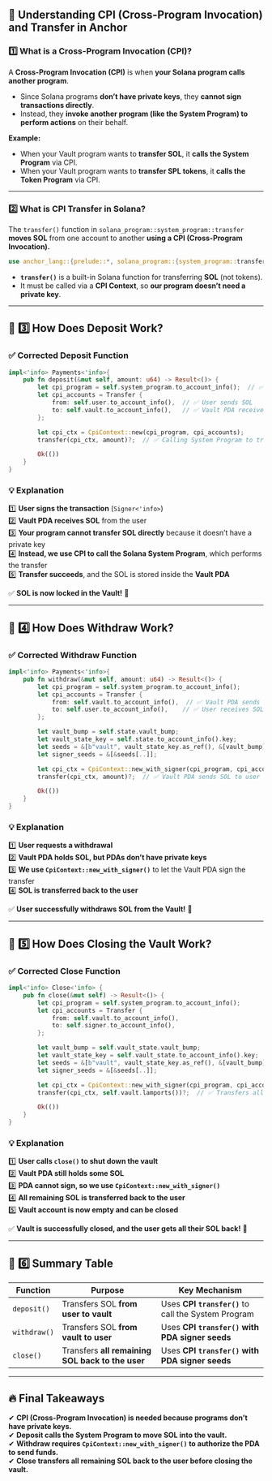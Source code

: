 ## **📌 Understanding CPI (Cross-Program Invocation) and Transfer in Anchor**
### **1️⃣ What is a Cross-Program Invocation (CPI)?**
A **Cross-Program Invocation (CPI)** is when **your Solana program calls another program**.  
- Since Solana programs **don’t have private keys**, they **cannot sign transactions directly**.
- Instead, they **invoke another program (like the System Program) to perform actions** on their behalf.

**Example:**  
- When your Vault program wants to **transfer SOL**, it **calls the System Program** via CPI.
- When your Vault program wants to **transfer SPL tokens**, it **calls the Token Program** via CPI.

---

### **2️⃣ What is CPI Transfer in Solana?**
The `transfer()` function in `solana_program::system_program::transfer` **moves SOL** from one account to another **using a CPI (Cross-Program Invocation).**  
```rust
use anchor_lang::{prelude::*, solana_program::{system_program::transfer, Transfer}};
```
- **`transfer()`** is a built-in Solana function for transferring **SOL** (not tokens).  
- It must be called via a **CPI Context**, so **our program doesn’t need a private key**.

---

## **📌 3️⃣ How Does Deposit Work?**
### **✅ Corrected Deposit Function**
```rust
impl<'info> Payments<'info>{
    pub fn deposit(&mut self, amount: u64) -> Result<()> {
        let cpi_program = self.system_program.to_account_info();  // ✅ Getting System Program
        let cpi_accounts = Transfer {  
            from: self.user.to_account_info(),  // ✅ User sends SOL
            to: self.vault.to_account_info(),   // ✅ Vault PDA receives SOL
        };

        let cpi_ctx = CpiContext::new(cpi_program, cpi_accounts);
        transfer(cpi_ctx, amount)?;  // ✅ Calling System Program to transfer SOL

        Ok(())
    }
}
```

### **💡 Explanation**
1️⃣ **User signs the transaction** (`Signer<'info>`)  
2️⃣ **Vault PDA receives SOL** from the user  
3️⃣ **Your program cannot transfer SOL directly** because it doesn’t have a private key  
4️⃣ **Instead, we use CPI to call the Solana System Program**, which performs the transfer  
5️⃣ **Transfer succeeds**, and the SOL is stored inside the **Vault PDA**

✅ **SOL is now locked in the Vault!** 🎉  

---

## **📌 4️⃣ How Does Withdraw Work?**
### **✅ Corrected Withdraw Function**
```rust
impl<'info> Payments<'info>{
    pub fn withdraw(&mut self, amount: u64) -> Result<()> {
        let cpi_program = self.system_program.to_account_info();
        let cpi_accounts = Transfer {
            from: self.vault.to_account_info(),  // ✅ Vault PDA sends SOL
            to: self.user.to_account_info(),    // ✅ User receives SOL
        };

        let vault_bump = self.state.vault_bump;
        let vault_state_key = self.state.to_account_info().key;
        let seeds = &[b"vault", vault_state_key.as_ref(), &[vault_bump]];
        let signer_seeds = &[&seeds[..]];

        let cpi_ctx = CpiContext::new_with_signer(cpi_program, cpi_accounts, signer_seeds);
        transfer(cpi_ctx, amount)?;  // ✅ Vault PDA sends SOL to user

        Ok(())
    }
}
```

### **💡 Explanation**
1️⃣ **User requests a withdrawal**  
2️⃣ **Vault PDA holds SOL, but PDAs don’t have private keys**  
3️⃣ **We use `CpiContext::new_with_signer()`** to let the Vault PDA sign the transfer  
4️⃣ **SOL is transferred back to the user**  

✅ **User successfully withdraws SOL from the Vault!** 🎉  

---

## **📌 5️⃣ How Does Closing the Vault Work?**
### **✅ Corrected Close Function**
```rust
impl<'info> Close<'info> {
    pub fn close(&mut self) -> Result<()> {
        let cpi_program = self.system_program.to_account_info();
        let cpi_accounts = Transfer {
            from: self.vault.to_account_info(),  
            to: self.signer.to_account_info(),  
        };

        let vault_bump = self.vault_state.vault_bump;
        let vault_state_key = self.vault_state.to_account_info().key;
        let seeds = &[b"vault", vault_state_key.as_ref(), &[vault_bump]];
        let signer_seeds = &[&seeds[..]];

        let cpi_ctx = CpiContext::new_with_signer(cpi_program, cpi_accounts, signer_seeds);
        transfer(cpi_ctx, self.vault.lamports())?;  // ✅ Transfers all SOL back to the user

        Ok(())
    }
}
```

### **💡 Explanation**
1️⃣ **User calls `close()` to shut down the vault**  
2️⃣ **Vault PDA still holds some SOL**  
3️⃣ **PDA cannot sign, so we use `CpiContext::new_with_signer()`**  
4️⃣ **All remaining SOL is transferred back to the user**  
5️⃣ **Vault account is now empty and can be closed**  

✅ **Vault is successfully closed, and the user gets all their SOL back!** 🎉  

---

## **📌 6️⃣ Summary Table**
| Function  | Purpose  | Key Mechanism  |
|-----------|----------|---------------|
| `deposit()` | Transfers SOL **from user to vault** | Uses **CPI `transfer()`** to call the System Program |
| `withdraw()` | Transfers SOL **from vault to user** | Uses **CPI `transfer()` with PDA signer seeds** |
| `close()` | Transfers **all remaining SOL back to the user** | Uses **CPI `transfer()` with PDA signer seeds** |

---

## **🔥 Final Takeaways**
✔ **CPI (Cross-Program Invocation) is needed because programs don’t have private keys.**  
✔ **Deposit calls the System Program to move SOL into the vault.**  
✔ **Withdraw requires `CpiContext::new_with_signer()` to authorize the PDA to send funds.**  
✔ **Close transfers all remaining SOL back to the user before closing the vault.**  

